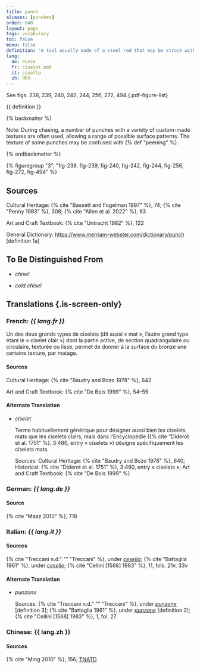 ```yaml
---
title: punch
aliases: [punches]
order: 640
layout: page
tags: vocabulary
toc: false
menu: false
definition: 'A tool usually made of a steel rod that may be struck with a hammer at one end in order to create a pattern in the surface of the sculpture with the other end by compressing the metal.'
lang:
  de: Punze
  fr: ciselet mat
  it: cesello
  zh: 冲头
---
```


See figs. 238, 239, 240, 242, 244, 256, 272, 494.{.pdf-figure-list}

{{ definition }}

{% backmatter %}

Note: During chasing, a number of punches with a variety of custom-made textures are often used, allowing a range of possible surface patterns. The texture of some punches may be confused with {% def "peening" %}.

{% endbackmatter %}

{% figuregroup "3", "fig-238, fig-239, fig-240, fig-242, fig-244, fig-256, fig-272, fig-494" %}

## Sources

Cultural Heritage: {% cite "Bassett and Fogelman 1997" %}, 74; {% cite "Penny 1993" %}, 308; {% cite "Allen et al. 2022" %}, 63

Art and Craft Textbook: {% cite "Untracht 1982" %}, 122

General Dictionary: <https://www.merriam-webster.com/dictionary/punch> [definition 1a]

## To Be Distinguished From

- *chisel*

- *cold chisel*

## Translations {.is-screen-only}

<div class="accordion">

### **French**: *{{ lang.fr }}*

Un des deux grands types de ciselets (dit aussi « mat », l’autre grand type étant le « ciselet clair ») dont la partie active, de section quadrangulaire ou circulaire, texturée ou lisse, permet de donner à la surface du bronze une certaine texture, par matage.

#### Sources

Cultural Heritage: {% cite "Baudry and Bozo 1978" %}, 642

Art and Craft Textbook: {% cite "De Bois 1999" %}, 54–55

#### Alternate Translation

- *ciselet*

    Terme habituellement générique pour désigner aussi bien les ciselets mats que les ciselets clairs, mais dans l’Encyclopédie ({% cite "Diderot et al. 1751" %}, 3:480, entry « ciselets ») désigne spécifiquement les ciselets mats.

    Sources: Cultural Heritage: {% cite "Baudry and Bozo 1978" %}, 640; Historical: {% cite "Diderot et al. 1751" %}, 3:480, entry « ciselets »; Art and Craft Textbook: {% cite "De Bois 1999" %}

### **German**: *{{ lang.de }}*

#### Source

{% cite "Maaz 2010" %}, 718

### **Italian**: *{{ lang.it }}*

#### Sources

{% cite "Treccani n.d." "" "Treccani" %}, under [*cesello*](https://www.treccani.it/vocabolario/cesello/); {% cite "Battaglia 1961" %}, under [*cesello*](http://www.gdli.it/JPG/GDLI03/00000019.jpg); {% cite "Cellini [1568] 1983" %}, 11, fols. 21v, 33v

#### Alternate Translation

- *punzone*

    Sources: {% cite "Treccani n.d." "" "Treccani" %}, under [*punzone*](http://www.treccani.it/vocabolario/punzone/) [definition 3]; {% cite "Battaglia 1961" %}, under [*punzone*](http://www.gdli.it/pdf_viewer/Scripts/pdf.js/web/viewer.asp?file=/PDF/GDLI14/GDLI_14_ocr_1017.pdf&parola=punzone) [definition 2]; {% cite "Cellini [1568] 1983" %}, 1, fol. 27

### **Chinese**: {{ lang.zh }}

#### Sources

{% cite "Ming 2010" %}, 156; [TNATD](https://terms.naer.edu.tw/detail/625279/?index=1)

</div>
